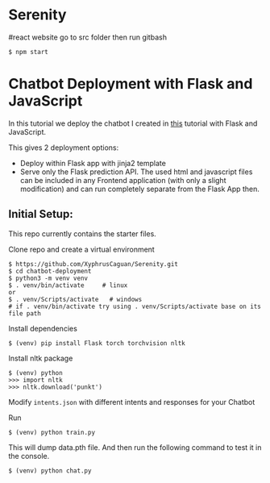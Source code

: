 # Serenity
#react website
go to src folder then run gitbash
```
$ npm start
```

# Chatbot Deployment with Flask and JavaScript

In this tutorial we deploy the chatbot I created in [this](https://github.com/python-engineer/pytorch-chatbot) tutorial with Flask and JavaScript.

This gives 2 deployment options:
- Deploy within Flask app with jinja2 template
- Serve only the Flask prediction API. The used html and javascript files can be included in any Frontend application (with only a slight modification) and can run completely separate from the Flask App then.

## Initial Setup:
This repo currently contains the starter files.

Clone repo and create a virtual environment
```
$ https://github.com/XyphrusCaguan/Serenity.git
$ cd chatbot-deployment
$ python3 -m venv venv
$ . venv/bin/activate     # linux
or
$ . venv/Scripts/activate   # windows
# if . venv/bin/activate try using . venv/Scripts/activate base on its file path
```
Install dependencies
```
$ (venv) pip install Flask torch torchvision nltk
```
Install nltk package
```
$ (venv) python
>>> import nltk
>>> nltk.download('punkt')
```
Modify `intents.json` with different intents and responses for your Chatbot

Run
```
$ (venv) python train.py
```
This will dump data.pth file. And then run
the following command to test it in the console.
```
$ (venv) python chat.py
```
